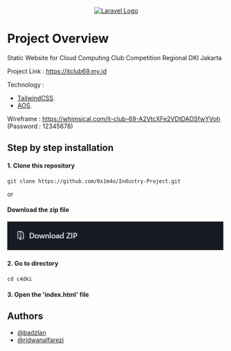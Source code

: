 <p align="center"><a href="https://laravel.com" target="_blank"><img src="https://cdn.cdnlogo.com/logos/t/34/tailwind-css.svg" width="400" alt="Laravel Logo"></a></p>

# Project Overview
Static Website for Cloud Computing Club Competition Regional DKI Jakarta

Project Link : https://itclub69.my.id

Technology :
- [TailwindCSS](https://tailwindcss.com/).
- [AOS](https://michalsnik.github.io/aos/).

Wireframe : https://whimsical.com/it-club-69-A2VtcXFe2VDtDADSfwYVoh (Password : 12345678)

## Step by step installation
#### 1. Clone this repository
```
git clone https://github.com/0x1m4o/Industry-Project.git
```
or 
#### Download the zip file
![download zip](https://github.com/0x1m4o/Industry-Project/blob/main/public/img/image.png)

#### 2. Go to directory 
```
cd c4dki
```

#### 3. Open the 'index.html' file

## Authors

- [@badzlan](https://github.com/badzlan)
- [@ridwanalfarezi](https://github.com/ridwanalfarezi)
